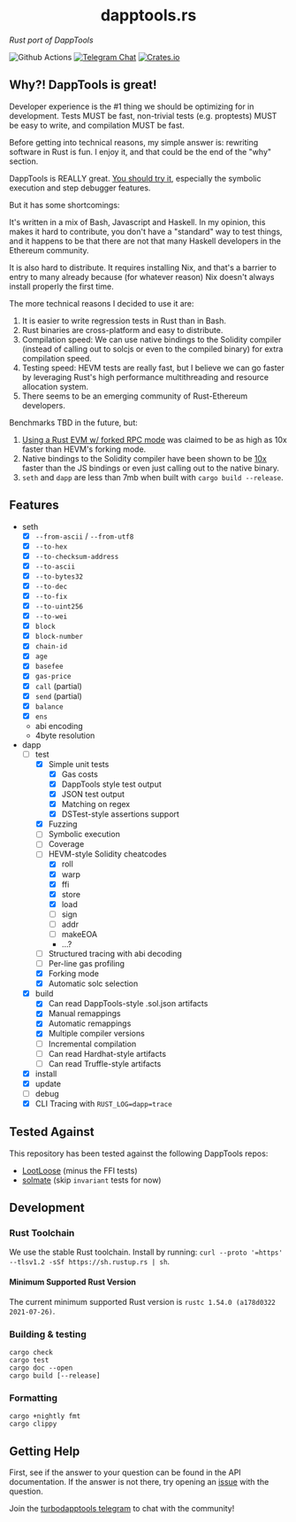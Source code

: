 # <h1 align="center"> dapptools.rs </h1>

*Rust port of DappTools*

![Github Actions](https://github.com/gakonst/dapptools-rs/workflows/Tests/badge.svg)
[![Telegram Chat](https://img.shields.io/endpoint?color=neon&style=flat-square&url=https%3A%2F%2Ftg.sumanjay.workers.dev%2Fturbodapptools)](https://t.me/turbodapptools)
[![Crates.io][crates-badge]][crates-url]

[crates-badge]: https://img.shields.io/crates/v/turbodapp.svg
[crates-url]: https://crates.io/crates/turbodapp


## Why?! DappTools is great!

Developer experience is the #1 thing we should be optimizing for in development. Tests MUST be fast, non-trivial tests (e.g. proptests) 
MUST be easy to write, and compilation MUST be fast.

Before getting into technical reasons, my simple answer is: rewriting software in Rust is fun. I enjoy it, and that could be the end of the "why" section.

DappTools is REALLY great. [You should try it](https://github.com/dapphub/dapptools/), especially the symbolic execution
and step debugger features.

But it has some shortcomings:

It's written in a mix of Bash, Javascript and Haskell. In my opinion, this makes it 
hard to contribute, you don't have a "standard" way to test things, and it happens to be
that there are not that many Haskell developers in the Ethereum community.

It is also hard to distribute. It requires installing Nix, and that's a barrier to entry
to many already because (for whatever reason) Nix doesn't always install properly the first time.

The more technical reasons I decided to use it are:
1. It is easier to write regression tests in Rust than in Bash.
1. Rust binaries are cross-platform and easy to distribute.
1. Compilation speed: We can use native bindings to the Solidity compiler (instead of calling out to solcjs or even to the compiled binary) for extra compilation speed.
1. Testing speed: HEVM tests are really fast, but I believe we can go faster by leveraging Rust's high performance multithreading and resource allocation system.
1. There seems to be an emerging community of Rust-Ethereum developers.

Benchmarks TBD in the future, but:
1. [Using a Rust EVM w/ forked RPC mode](https://github.com/brockelmore/rust-cevm/#compevm-rust-ethereum-virtual-machine-implementation-designed-for-smart-contract-composability-testing) was claimed to be as high as 10x faster than HEVM's forking mode.
1. Native bindings to the Solidity compiler have been shown to be [10x](https://forum.openzeppelin.com/t/a-faster-solidity-compiler-cli-in-rust/2546) faster than the JS bindings or even just calling out to the native binary.
 1. `seth` and `dapp` are less than 7mb when built with `cargo build --release`.

## Features

* seth
    * [x] `--from-ascii` / `--from-utf8`
    * [x] `--to-hex`
    * [x] `--to-checksum-address`
    * [x] `--to-ascii`
    * [x] `--to-bytes32`
    * [x] `--to-dec`
    * [x] `--to-fix`
    * [x] `--to-uint256`
    * [x] `--to-wei`
    * [x] `block`
    * [x] `block-number`
    * [x] `chain-id`
    * [x] `age`
    * [x] `basefee`
    * [x] `gas-price`
    * [x] `call` (partial)
    * [x] `send` (partial)
    * [x] `balance`
    * [x] `ens`
    * abi encoding
    * 4byte resolution
* dapp
    * [ ] test
        * [x] Simple unit tests
            * [x] Gas costs
            * [x] DappTools style test output
            * [x] JSON test output
            * [x] Matching on regex
            * [x] DSTest-style assertions support
        * [x] Fuzzing
        * [ ] Symbolic execution
        * [ ] Coverage
        * [ ] HEVM-style Solidity cheatcodes
            * [x] roll
            * [x] warp
            * [x] ffi
            * [x] store
            * [x] load
            * [ ] sign
            * [ ] addr
            * [ ] makeEOA
            * ...?
        * [ ] Structured tracing with abi decoding
        * [ ] Per-line gas profiling
        * [x] Forking mode
        * [x] Automatic solc selection
    * [x] build
        * [x] Can read DappTools-style .sol.json artifacts
        * [x] Manual remappings
        * [x] Automatic remappings
        * [x] Multiple compiler versions
        * [ ] Incremental compilation
        * [ ] Can read Hardhat-style artifacts
        * [ ] Can read Truffle-style artifacts
    * [x] install
    * [x] update
    * [ ] debug
    * [x] CLI Tracing with `RUST_LOG=dapp=trace`

## Tested Against

This repository has been tested against the following DappTools repos:
* [LootLoose](https://github.com/gakonst/lootloose/) (minus the FFI tests)
* [solmate](https://github.com/Rari-Capital/solmate/) (skip `invariant` tests for now)

## Development

### Rust Toolchain

We use the stable Rust toolchain. Install by running: `curl --proto '=https' --tlsv1.2 -sSf https://sh.rustup.rs | sh`.

#### Minimum Supported Rust Version

The current minimum supported Rust version is `rustc 1.54.0 (a178d0322 2021-07-26)`.

### Building & testing

```
cargo check
cargo test
cargo doc --open
cargo build [--release]
```

### Formatting

```
cargo +nightly fmt
cargo clippy
```

## Getting Help

First, see if the answer to your question can be found in the API documentation. If the answer
is not there, try opening an [issue](https://github.com/gakonst/dapptools-rs/issues/new) with the question.

Join the [turbodapptools telegram](https://t.me/turbodapptools) to chat with the community!
